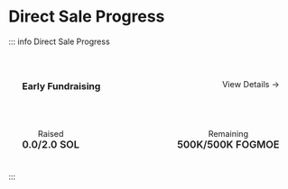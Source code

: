 # Direct Sale Progress
::: info Direct Sale Progress
<div class="sale-container">
  <div class="sale-header">
    <h3>Early Fundraising</h3>
    <a href="https://x.com/FOG_MOE/status/1882997027417809110" target="_blank" class="x-link">
      View Details →
    </a>
  </div>

  <div class="progress-bar">
    <div class="progress" style="width: 0%;"></div>
  </div>

  <div class="sale-stats">
    <div class="stat-item">
      <span class="stat-label">Raised</span>
      <span class="stat-value">0.0/2.0 SOL</span>
    </div>
    <div class="stat-item">
      <span class="stat-label">Remaining</span>
      <span class="stat-value">500K/500K FOGMOE</span>
    </div>
  </div>
</div>

<style>
.sale-container {
  padding: 1.5rem;
  border-radius: 8px;
  background: var(--vp-c-bg-soft);
}

.sale-header {
  display: flex;
  justify-content: space-between;
  align-items: center;
  margin-bottom: 1.5rem;
}

.x-link {
  color: var(--vp-c-brand);
  text-decoration: none;
  font-size: 0.9rem;
}

.x-link:hover {
  text-decoration: underline;
}

.progress-bar {
  width: 100%;
  height: 10px;
  background: var(--vp-c-bg);
  border-radius: 5px;
  overflow: hidden;
}

.progress {
  height: 100%;
  background: var(--vp-c-brand);
  transition: width 0.3s ease;
}

.sale-stats {
  display: flex;
  justify-content: space-between;
  margin-top: 1rem;
  flex-wrap: wrap;
  gap: 1rem;
}

.stat-item {
  display: flex;
  flex-direction: column;
  align-items: center;
}

.stat-label {
  font-size: 0.9rem;
  color: var(--vp-c-text-2);
}

.stat-value {
  font-size: 1.1rem;
  font-weight: 600;
  color: var(--vp-c-text-1);
}
</style>
:::